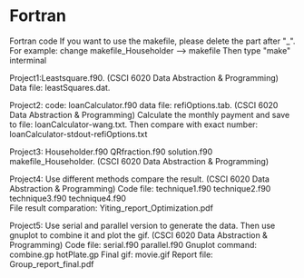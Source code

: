 # Fortran
Fortran code
If you want to use the makefile, please delete the part after "_".
For example:
change
makefile_Householder  -->  makefile
Then type "make" interminal 

Project1:Leastsquare.f90. (CSCI 6020 Data Abstraction & Programming)
Data file: leastSquares.dat.

Project2: code: loanCalculator.f90   data file: refiOptions.tab. (CSCI 6020 Data Abstraction & Programming)
Calculate the monthly payment and save to file: loanCalculator-wang.txt. Then compare with exact number: loanCalculator-stdout-refiOptions.txt

Project3: Householder.f90  QRfraction.f90  solution.f90  makefile_Householder. (CSCI 6020 Data Abstraction & Programming)

Project4: Use different methods compare the result. (CSCI 6020 Data Abstraction & Programming)
Code file: technique1.f90  technique2.f90 technique3.f90 technique4.f90   
File result comparation: Yiting_report_Optimization.pdf

Project5: Use serial and parallel version to generate the data. Then use gnuplot to combine it and plot the gif. (CSCI 6020 Data Abstraction & Programming)
Code file: serial.f90   parallel.f90
Gnuplot command: combine.gp   hotPlate.gp
Final gif: movie.gif
Report file: Group_report_final.pdf

